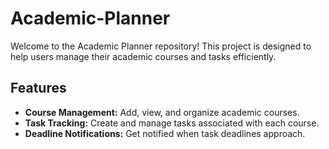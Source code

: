 # Academic-Planner

Welcome to the Academic Planner repository! This project is designed to help users manage their academic courses and tasks efficiently.

## Features

- **Course Management:** Add, view, and organize academic courses.
- **Task Tracking:** Create and manage tasks associated with each course.
- **Deadline Notifications:** Get notified when task deadlines approach.
